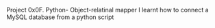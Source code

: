 Project 0x0F. Python- Object-relatinal mapper
I learnt how to connect a MySQL database from a python script
